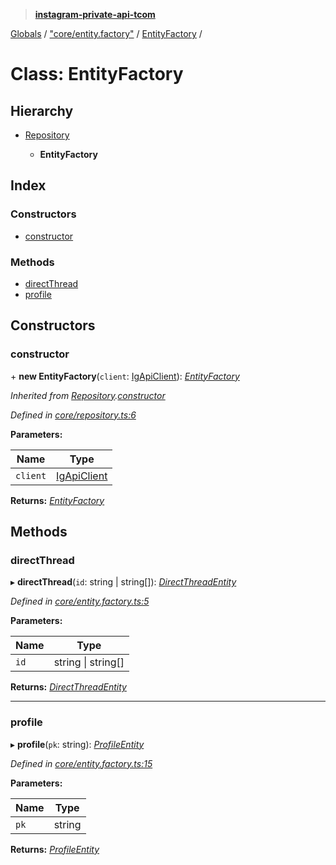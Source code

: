 > **[instagram-private-api-tcom](../README.md)**

[Globals](../README.md) / ["core/entity.factory"](../modules/_core_entity_factory_.md) / [EntityFactory](_core_entity_factory_.entityfactory.md) /

# Class: EntityFactory

## Hierarchy

* [Repository](_core_repository_.repository.md)

  * **EntityFactory**

## Index

### Constructors

* [constructor](_core_entity_factory_.entityfactory.md#constructor)

### Methods

* [directThread](_core_entity_factory_.entityfactory.md#directthread)
* [profile](_core_entity_factory_.entityfactory.md#profile)

## Constructors

###  constructor

\+ **new EntityFactory**(`client`: [IgApiClient](_core_client_.igapiclient.md)): *[EntityFactory](_core_entity_factory_.entityfactory.md)*

*Inherited from [Repository](_core_repository_.repository.md).[constructor](_core_repository_.repository.md#constructor)*

*Defined in [core/repository.ts:6](https://github.com/cuonglnhust/instagram-private-api-tcom/blob/master/src/core/repository.ts#L6)*

**Parameters:**

Name | Type |
------ | ------ |
`client` | [IgApiClient](_core_client_.igapiclient.md) |

**Returns:** *[EntityFactory](_core_entity_factory_.entityfactory.md)*

## Methods

###  directThread

▸ **directThread**(`id`: string | string[]): *[DirectThreadEntity](_entities_direct_thread_entity_.directthreadentity.md)*

*Defined in [core/entity.factory.ts:5](https://github.com/cuonglnhust/instagram-private-api-tcom/blob/master/src/core/entity.factory.ts#L5)*

**Parameters:**

Name | Type |
------ | ------ |
`id` | string \| string[] |

**Returns:** *[DirectThreadEntity](_entities_direct_thread_entity_.directthreadentity.md)*

___

###  profile

▸ **profile**(`pk`: string): *[ProfileEntity](_entities_profile_entity_.profileentity.md)*

*Defined in [core/entity.factory.ts:15](https://github.com/cuonglnhust/instagram-private-api-tcom/blob/master/src/core/entity.factory.ts#L15)*

**Parameters:**

Name | Type |
------ | ------ |
`pk` | string |

**Returns:** *[ProfileEntity](_entities_profile_entity_.profileentity.md)*